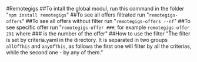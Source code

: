#Remotegigs
##To intall the global modul, run this command in the folder 
"`npm install remotegigs`"
##To see all offers filtrated run
"`remotegigs-offers`"
##To see all offers without filter run
"`remotegigs-offers --nf`"
##To see specific offer run
"`remotegigs-offer ###`, for example `remotegigs-offer 291` where ### is the number of the offer" 
##How to use the filter
"The filter is set by criteria.yaml in the directory. It is separated in two groups `allOfThis` and `anyOfThis`, as follows 
the first one will filter by all the criterias, while the second one - by any of them."  
